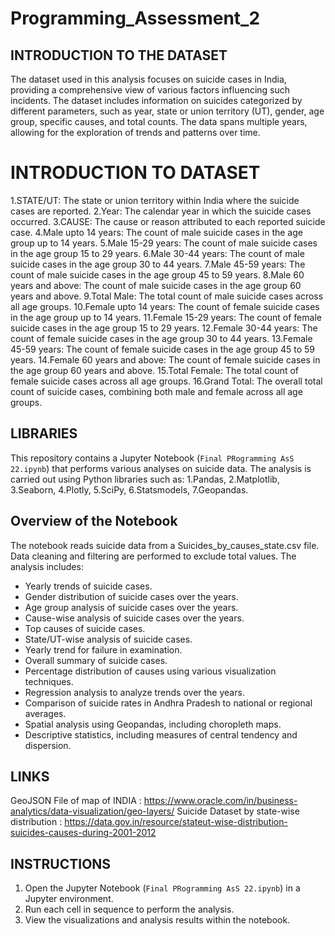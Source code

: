 # Programming_Assessment_2

## INTRODUCTION TO THE DATASET

The dataset used in this analysis focuses on suicide cases in India, providing a comprehensive view of various factors influencing such incidents. The dataset includes information on suicides categorized by different parameters, such as year, state or union territory (UT), gender, age group, specific causes, and total counts. The data spans multiple years, allowing for the exploration of trends and patterns over time.

# INTRODUCTION TO DATASET
1.STATE/UT: The state or union territory within India where the suicide cases are reported.
2.Year: The calendar year in which the suicide cases occurred.
3.CAUSE: The cause or reason attributed to each reported suicide case.
4.Male upto 14 years: The count of male suicide cases in the age group up to 14 years.
5.Male 15-29 years: The count of male suicide cases in the age group 15 to 29 years.
6.Male 30-44 years: The count of male suicide cases in the age group 30 to 44 years.
7.Male 45-59 years: The count of male suicide cases in the age group 45 to 59 years.
8.Male 60 years and above: The count of male suicide cases in the age group 60 years and above.
9.Total Male: The total count of male suicide cases across all age groups.
10.Female upto 14 years: The count of female suicide cases in the age group up to 14 years.
11.Female 15-29 years: The count of female suicide cases in the age group 15 to 29 years.
12.Female 30-44 years: The count of female suicide cases in the age group 30 to 44 years.
13.Female 45-59 years: The count of female suicide cases in the age group 45 to 59 years.
14.Female 60 years and above: The count of female suicide cases in the age group 60 years and above.
15.Total Female: The total count of female suicide cases across all age groups.
16.Grand Total: The overall total count of suicide cases, combining both male and female across all age groups.

## LIBRARIES 
This repository contains a Jupyter Notebook (`Final PRogramming AsS 22.ipynb`) that performs various analyses on suicide data. The analysis is carried out using Python libraries such as: 
1.Pandas, 
2.Matplotlib, 
3.Seaborn, 
4.Plotly,
5.SciPy, 
6.Statsmodels,
7.Geopandas.


## Overview of the Notebook
The notebook reads suicide data from a Suicides_by_causes_state.csv file.
Data cleaning and filtering are performed to exclude total values.
 The analysis includes:
  - Yearly trends of suicide cases.
  - Gender distribution of suicide cases over the years.
  - Age group analysis of suicide cases over the years.
  - Cause-wise analysis of suicide cases over the years.
  - Top causes of suicide cases.
  - State/UT-wise analysis of suicide cases.
  - Yearly trend for failure in examination.
  - Overall summary of suicide cases.
  - Percentage distribution of causes using various visualization techniques.
  - Regression analysis to analyze trends over the years.
  - Comparison of suicide rates in Andhra Pradesh to national or regional averages.
  - Spatial analysis using Geopandas, including choropleth maps.
  - Descriptive statistics, including measures of central tendency and dispersion.


## LINKS
GeoJSON File of map of INDIA : https://www.oracle.com/in/business-analytics/data-visualization/geo-layers/
Suicide Dataset by state-wise distribution : https://data.gov.in/resource/stateut-wise-distribution-suicides-causes-during-2001-2012


## INSTRUCTIONS
1. Open the Jupyter Notebook (`Final PRogramming AsS 22.ipynb`) in a Jupyter environment.
2. Run each cell in sequence to perform the analysis.
3. View the visualizations and analysis results within the notebook.

